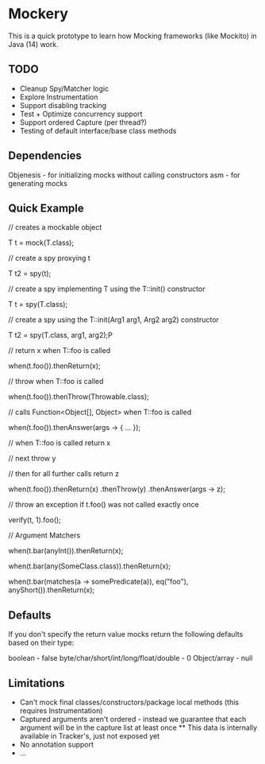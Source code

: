 # Mockery

This is a quick prototype to learn how Mocking frameworks (like Mockito) in Java (14) work.

## TODO

* Cleanup Spy/Matcher logic
* Explore Instrumentation
* Support disabling tracking
* Test + Optimize concurrency support
* Support ordered Capture (per thread?)
* Testing of default interface/base class methods

## Dependencies

Objenesis - for initializing mocks without calling constructors
asm - for generating mocks

## Quick Example

// creates a mockable object

T t = mock(T.class);

// create a spy proxying t

T t2 = spy(t);

// create a spy implementing T using the T::init() constructor

T t = spy(T.class);

// create a spy using the T::init(Arg1 arg1, Arg2 arg2) constructor

T t2 = spy(T.class, arg1, arg2);P

// return x when T::foo is called

when(t.foo()).thenReturn(x);

// throw when T::foo is called

when(t.foo()).thenThrow(Throwable.class); 

// calls Function<Object[], Object> when T::foo is called

when(t.foo()).thenAnswer(args -> { ... });

// when T::foo is called return x

// next throw y

// then for all further calls return z

when(t.foo()).thenReturn(x)
    .thenThrow(y)
    .thenAnswer(args -> z);

// throw an exception if t.foo() was not called exactly once

verify(t, 1).foo();

// Argument Matchers

when(t.bar(anyInt()).thenReturn(x);

when(t.bar(any(SomeClass.class)).thenReturn(x);

when(t.bar(matches(a -> somePredicate(a)), eq("foo"), anyShort()).thenReturn(x);

## Defaults

If you don't specify the return value mocks return the following defaults based on their type:

boolean - false
byte/char/short/int/long/float/double - 0
Object/array - null

## Limitations

* Can't mock final classes/constructors/package local methods (this requires Instrumentation)
* Captured arguments aren't ordered - instead we guarantee that each argument will be in the capture list at least once
** This data is internally available in Tracker's, just not exposed yet
* No annotation support
* ...
